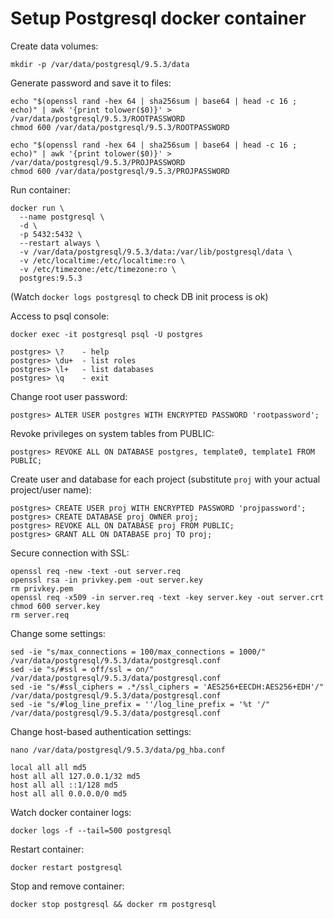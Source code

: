 # Setup Postgresql docker container

Create data volumes:

    mkdir -p /var/data/postgresql/9.5.3/data

Generate password and save it to files:

    echo "$(openssl rand -hex 64 | sha256sum | base64 | head -c 16 ; echo)" | awk '{print tolower($0)}' > /var/data/postgresql/9.5.3/ROOTPASSWORD
    chmod 600 /var/data/postgresql/9.5.3/ROOTPASSWORD

    echo "$(openssl rand -hex 64 | sha256sum | base64 | head -c 16 ; echo)" | awk '{print tolower($0)}' > /var/data/postgresql/9.5.3/PROJPASSWORD
    chmod 600 /var/data/postgresql/9.5.3/PROJPASSWORD

Run container:

    docker run \
      --name postgresql \
      -d \
      -p 5432:5432 \
      --restart always \
      -v /var/data/postgresql/9.5.3/data:/var/lib/postgresql/data \
      -v /etc/localtime:/etc/localtime:ro \
      -v /etc/timezone:/etc/timezone:ro \
      postgres:9.5.3

(Watch ```docker logs postgresql``` to check DB init process is ok)

Access to psql console:

    docker exec -it postgresql psql -U postgres

    postgres> \?    - help
    postgres> \du+  - list roles
    postgres> \l+   - list databases
    postgres> \q    - exit


Change root user password:

    postgres> ALTER USER postgres WITH ENCRYPTED PASSWORD 'rootpassword';

Revoke privileges on system tables from PUBLIC:

    postgres> REVOKE ALL ON DATABASE postgres, template0, template1 FROM PUBLIC;

Create user and database for each project (substitute ```proj``` with your actual project/user name):

    postgres> CREATE USER proj WITH ENCRYPTED PASSWORD 'projpassword';
    postgres> CREATE DATABASE proj OWNER proj;
    postgres> REVOKE ALL ON DATABASE proj FROM PUBLIC;
    postgres> GRANT ALL ON DATABASE proj TO proj;

Secure connection with SSL:

    openssl req -new -text -out server.req
    openssl rsa -in privkey.pem -out server.key
    rm privkey.pem
    openssl req -x509 -in server.req -text -key server.key -out server.crt
    chmod 600 server.key
    rm server.req

Change some settings:

    sed -ie "s/max_connections = 100/max_connections = 1000/" /var/data/postgresql/9.5.3/data/postgresql.conf
    sed -ie "s/#ssl = off/ssl = on/" /var/data/postgresql/9.5.3/data/postgresql.conf
    sed -ie "s/#ssl_ciphers = .*/ssl_ciphers = 'AES256+EECDH:AES256+EDH'/" /var/data/postgresql/9.5.3/data/postgresql.conf
    sed -ie "s/#log_line_prefix = ''/log_line_prefix = '%t '/" /var/data/postgresql/9.5.3/data/postgresql.conf


Change host-based authentication settings:

    nano /var/data/postgresql/9.5.3/data/pg_hba.conf

    local all all md5
    host all all 127.0.0.1/32 md5
    host all all ::1/128 md5
    host all all 0.0.0.0/0 md5

Watch docker container logs:

    docker logs -f --tail=500 postgresql

Restart container:

    docker restart postgresql

Stop and remove container:

    docker stop postgresql && docker rm postgresql
